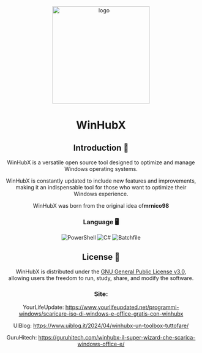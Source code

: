 <div align="center">

<img src="./WinHubX/Immagini/image.png" alt="logo" width="254">

# WinHubX
## Introduction 🌟
WinHubX is a versatile open source tool designed to optimize and manage Windows operating systems.

WinHubX is constantly updated to include new features and improvements, making it an indispensable tool for those who want to optimize their Windows experience.

WinHubX was born from the original idea of ​​**mrnico98**


### Language 🖥️
![PowerShell](https://img.shields.io/badge/PowerShell-87.0%25-blue)
![C#](https://img.shields.io/badge/C%23-11.5%25-green)
![Batchfile](https://img.shields.io/badge/Batchfile-1.5%25-yellow)

## License 📄
WinHubX is distributed under the [GNU General Public License v3.0](https://www.gnu.org/licenses/gpl-3.0.html), allowing users the freedom to run, study, share, and modify the software.

### Site:

YourLifeUpdate: https://www.yourlifeupdated.net/programmi-windows/scaricare-iso-di-windows-e-office-gratis-con-winhubx

UIBlog: https://www.uiblog.it/2024/04/winhubx-un-toolbox-tuttofare/

GuruHitech: https://guruhitech.com/winhubx-il-super-wizard-che-scarica-windows-office-e/
